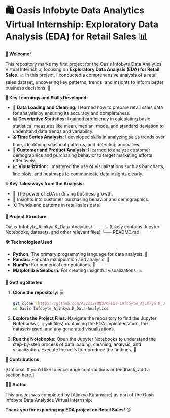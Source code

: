 # 🛍️ Oasis Infobyte Data Analytics Virtual Internship: Exploratory Data Analysis (EDA) for Retail Sales 📊

**👋 Welcome!**

This repository marks my first project for the Oasis Infobyte Data Analytics Virtual Internship, focusing on **Exploratory Data Analysis (EDA) for Retail Sales**. 📈 In this project, I conducted a comprehensive analysis of a retail sales dataset, uncovering key patterns, trends, and insights to inform better business decisions. 🎯

**🔑 Key Learnings and Skills Developed:**

* **🧹 Data Loading and Cleaning:** I learned how to prepare retail sales data for analysis by ensuring its accuracy and completeness.
* **📊 Descriptive Statistics:** I gained proficiency in calculating basic statistical measures like mean, median, mode, and standard deviation to understand data trends and variability.
* **⏳ Time Series Analysis:** I developed skills in analyzing sales trends over time, identifying seasonal patterns, and detecting anomalies.
* **👤 Customer and Product Analysis:** I learned to analyze customer demographics and purchasing behavior to target marketing efforts effectively.
* **📈 Visualization:** I mastered the use of visualizations such as bar charts, line plots, and heatmaps to communicate data insights clearly.

**💡 Key Takeaways from the Analysis:**

* 🚀 The power of EDA in driving business growth.
* 👤 Insights into customer purchasing behavior and demographics.
* 🗓️ Trends and patterns in retail sales data.

**📂 Project Structure**

Oasis-Infobyte_Ajinkya.K_Data-Analytics/
└── ... (Likely contains Jupyter Notebooks, datasets, and other relevant files)
└── README.md


**🛠️ Technologies Used**

* **Python:** The primary programming language for data analysis. 🐍
* **Pandas:** For data manipulation and analysis. 🐼
* **NumPy:** For numerical computations. 🔢
* **Matplotlib & Seaborn:** For creating insightful visualizations. 📊

**🚀 Getting Started**

1.  **Clone the repository:** 💻
    ```bash
    git clone [https://github.com/AJ22122003/Oasis-Infobyte_Ajinkya.K_Data-Analytics.git](https://github.com/AJ22122003/Oasis-Infobyte_Ajinkya.K_Data-Analytics.git)
    cd Oasis-Infobyte_Ajinkya.K_Data-Analytics
    ```

2.  **Explore the Project Files:** Navigate the repository to find the Jupyter Notebooks (`.ipynb` files) containing the EDA implementation, the datasets used, and any generated visualizations.

3.  **Run the Notebooks:** Open the Jupyter Notebooks to understand the step-by-step process of data loading, cleaning, analysis, and visualization. Execute the cells to reproduce the findings. 🚀

**🤝 Contributions**

[Optional: If you'd like to encourage contributions or feedback, add a section here.]

**👨‍💻 Author**

This project was completed by [Ajinkya Kutarmare] as part of the Oasis Infobyte Data Analytics Virtual Internship.

**Thank you for exploring my EDA project on Retail Sales!** 😊
